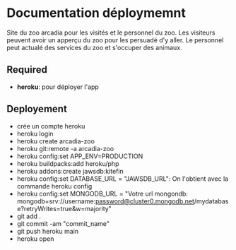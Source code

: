 # Documentation déploymemnt 

Site du zoo arcadia pour les visités et le personnel du zoo. Les visiteurs peuvent avoir un apperçu du zoo pour les persuadé d'y aller. Le personnel peut actualé des services du zoo et s'occuper des animaux. 

## Required

- **heroku**: pour déployer l'app

## Deployement 

- crée un compte heroku 
- heroku login 
- heroku create arcadia-zoo
- heroku git:remote -a arcadia-zoo
- heroku config:set APP_ENV=PRODUCTION
- heroku buildpacks:add heroku/php
- heroku addons:create jawsdb:kitefin
- heroku config:set DATABASE_URL = "JAWSDB_URL": On l'obtient avec la commande heroku config
- heroku config:set MONGODB_URL = "Votre url mongondb: mongodb+srv://username:password@cluster0.mongodb.net/mydatabase?retryWrites=true&w=majority"
- git add .
- git commit -am "commit_name"
- git push heroku main
- heroku open